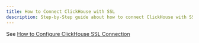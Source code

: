 ```yaml
---
title: How to Connect ClickHouse with SSL
description: Step-by-Step guide about how to connect ClickHouse with SSL
---
```


See [How to Configure ClickHouse SSL Connection](/blog/how-to-configure-clickhouse-ssl-connection)
